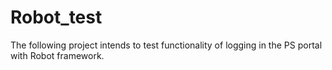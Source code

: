 # Robot_test
The following project intends to test functionality of logging in the PS portal with Robot framework.
